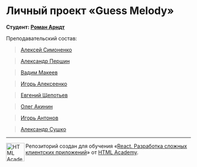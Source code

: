 # Личный проект «Guess Melody»

**Студент: [Роман Арндт](https://htmlacademy.ru/profile/romuelson)**

Преподавательский состав:
> [Алексей Симоненко](https://github.com/meritt)

> [Александр Першин](https://habr.com/ru/users/AlexPershin/)

> [Вадим Макеев](https://github.com/pepelsbey)

> [Игорь Алексеенко](https://github.com/o0)

> [Евгений Щепотьев](https://github.com/zeckson)

> [Олег Акинин](https://github.com/kicumkicum)

> [Игорь Антонов](https://github.com/AntonovIgor)

> [Александр Сушко](https://github.com/sashasushko)

---

<a href="https://htmlacademy.ru/profession/react"><img align="left" width="50" height="50" title="HTML Academy" src="https://up.htmlacademy.ru/static/img/intensive/react/logo-for-github.png"></a>

Репозиторий создан для обучения «[React. Разработка сложных клиентских приложений](https://htmlacademy.ru/profession/react)» от [HTML Academy](https://htmlacademy.ru).
